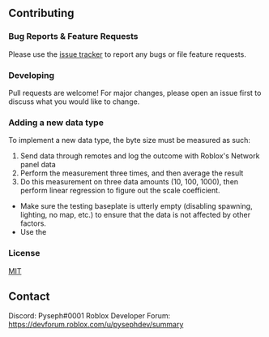 ## Contributing
### Bug Reports & Feature Requests
Please use the [issue tracker](https://github.com/PysephWasntAvailable/RemotePacketSizeCounter/issues) to report any bugs or file feature requests.

### Developing
Pull requests are welcome! For major changes, please open an issue first to discuss what you would like to change.

### Adding a new data type
To implement a new data type, the byte size must be measured as such:
1. Send data through remotes and log the outcome with Roblox's Network panel data
2. Perform the measurement three times, and then average the result
3. Do this measurement on three data amounts (10, 100, 1000), then perform linear regression to figure out the scale coefficient.

- Make sure the testing baseplate is utterly empty (disabling spawning, lighting, no map, etc.) to ensure that the data is not affected by other factors.
- Use the 

### License
[MIT](https://choosealicense.com/licenses/mit/)

## Contact
Discord: Pyseph#0001
Roblox Developer Forum: https://devforum.roblox.com/u/pysephdev/summary